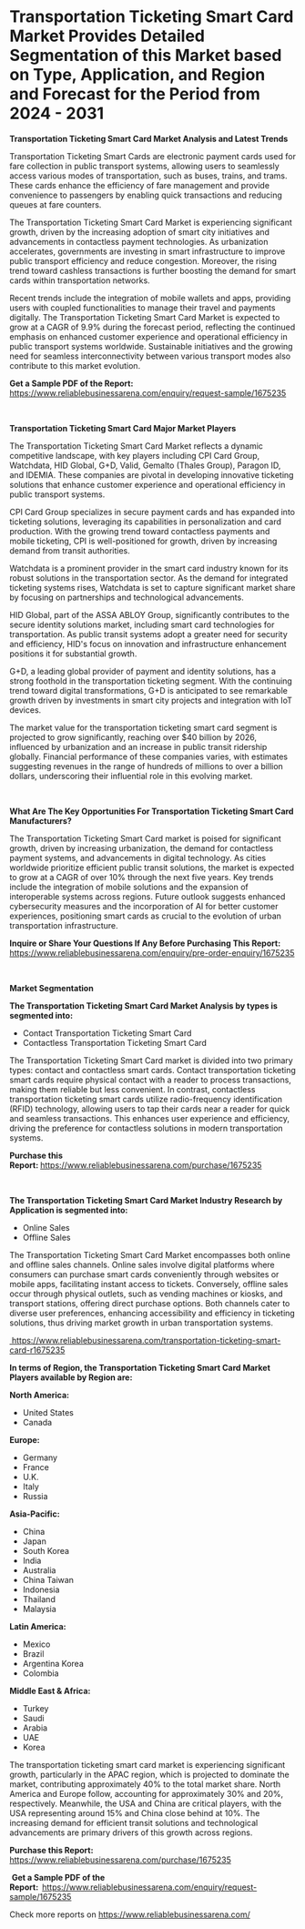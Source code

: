 <p><h1>Transportation Ticketing Smart Card Market Provides Detailed Segmentation of this Market based on Type, Application, and Region and Forecast for the Period from 2024 - 2031</h1></p><p><strong>Transportation Ticketing Smart Card Market Analysis and Latest Trends</strong></p>
<p><p>Transportation Ticketing Smart Cards are electronic payment cards used for fare collection in public transport systems, allowing users to seamlessly access various modes of transportation, such as buses, trains, and trams. These cards enhance the efficiency of fare management and provide convenience to passengers by enabling quick transactions and reducing queues at fare counters.</p><p>The Transportation Ticketing Smart Card Market is experiencing significant growth, driven by the increasing adoption of smart city initiatives and advancements in contactless payment technologies. As urbanization accelerates, governments are investing in smart infrastructure to improve public transport efficiency and reduce congestion. Moreover, the rising trend toward cashless transactions is further boosting the demand for smart cards within transportation networks.</p><p>Recent trends include the integration of mobile wallets and apps, providing users with coupled functionalities to manage their travel and payments digitally. The Transportation Ticketing Smart Card Market is expected to grow at a CAGR of 9.9% during the forecast period, reflecting the continued emphasis on enhanced customer experience and operational efficiency in public transport systems worldwide. Sustainable initiatives and the growing need for seamless interconnectivity between various transport modes also contribute to this market evolution.</p></p>
<p><strong>Get a Sample PDF of the Report:&nbsp;</strong> <a href="https://www.reliablebusinessarena.com/enquiry/request-sample/1675235?utm_campaign=1912&utm_medium=2&utm_source=Github&utm_content=ia&utm_term=28122024&utm_id=transportation-ticketing-smart-card">https://www.reliablebusinessarena.com/enquiry/request-sample/1675235</a></p>
<p>&nbsp;</p>
<p><strong>Transportation Ticketing Smart Card Major Market Players</strong></p>
<p><p>The Transportation Ticketing Smart Card Market reflects a dynamic competitive landscape, with key players including CPI Card Group, Watchdata, HID Global, G+D, Valid, Gemalto (Thales Group), Paragon ID, and IDEMIA. These companies are pivotal in developing innovative ticketing solutions that enhance customer experience and operational efficiency in public transport systems.</p><p>CPI Card Group specializes in secure payment cards and has expanded into ticketing solutions, leveraging its capabilities in personalization and card production. With the growing trend toward contactless payments and mobile ticketing, CPI is well-positioned for growth, driven by increasing demand from transit authorities.</p><p>Watchdata is a prominent provider in the smart card industry known for its robust solutions in the transportation sector. As the demand for integrated ticketing systems rises, Watchdata is set to capture significant market share by focusing on partnerships and technological advancements.</p><p>HID Global, part of the ASSA ABLOY Group, significantly contributes to the secure identity solutions market, including smart card technologies for transportation. As public transit systems adopt a greater need for security and efficiency, HID's focus on innovation and infrastructure enhancement positions it for substantial growth.</p><p>G+D, a leading global provider of payment and identity solutions, has a strong foothold in the transportation ticketing segment. With the continuing trend toward digital transformations, G+D is anticipated to see remarkable growth driven by investments in smart city projects and integration with IoT devices.</p><p>The market value for the transportation ticketing smart card segment is projected to grow significantly, reaching over $40 billion by 2026, influenced by urbanization and an increase in public transit ridership globally. Financial performance of these companies varies, with estimates suggesting revenues in the range of hundreds of millions to over a billion dollars, underscoring their influential role in this evolving market.</p></p>
<p>&nbsp;</p>
<p><strong>What Are The Key Opportunities For Transportation Ticketing Smart Card Manufacturers?</strong></p>
<p><p>The Transportation Ticketing Smart Card market is poised for significant growth, driven by increasing urbanization, the demand for contactless payment systems, and advancements in digital technology. As cities worldwide prioritize efficient public transit solutions, the market is expected to grow at a CAGR of over 10% through the next five years. Key trends include the integration of mobile solutions and the expansion of interoperable systems across regions. Future outlook suggests enhanced cybersecurity measures and the incorporation of AI for better customer experiences, positioning smart cards as crucial to the evolution of urban transportation infrastructure.</p></p>
<p><strong>Inquire or Share Your Questions If Any Before Purchasing This Report:</strong> <a href="https://www.reliablebusinessarena.com/enquiry/pre-order-enquiry/1675235?utm_campaign=1912&utm_medium=2&utm_source=Github&utm_content=ia&utm_term=28122024&utm_id=transportation-ticketing-smart-card">https://www.reliablebusinessarena.com/enquiry/pre-order-enquiry/1675235</a></p>
<p>&nbsp;</p>
<p><strong>Market Segmentation</strong></p>
<p><strong>The Transportation Ticketing Smart Card Market Analysis by types is segmented into:</strong></p>
<p><ul><li>Contact Transportation Ticketing Smart Card</li><li>Contactless Transportation Ticketing Smart Card</li></ul></p>
<p><p>The Transportation Ticketing Smart Card market is divided into two primary types: contact and contactless smart cards. Contact transportation ticketing smart cards require physical contact with a reader to process transactions, making them reliable but less convenient. In contrast, contactless transportation ticketing smart cards utilize radio-frequency identification (RFID) technology, allowing users to tap their cards near a reader for quick and seamless transactions. This enhances user experience and efficiency, driving the preference for contactless solutions in modern transportation systems.</p></p>
<p><strong>Purchase this Report:&nbsp;</strong><a href="https://www.reliablebusinessarena.com/purchase/1675235?utm_campaign=1912&utm_medium=2&utm_source=Github&utm_content=ia&utm_term=28122024&utm_id=transportation-ticketing-smart-card">https://www.reliablebusinessarena.com/purchase/1675235</a></p>
<p>&nbsp;</p>
<p><strong>The Transportation Ticketing Smart Card Market Industry Research by Application is segmented into:</strong></p>
<p><ul><li>Online Sales</li><li>Offline Sales</li></ul></p>
<p><p>The Transportation Ticketing Smart Card Market encompasses both online and offline sales channels. Online sales involve digital platforms where consumers can purchase smart cards conveniently through websites or mobile apps, facilitating instant access to tickets. Conversely, offline sales occur through physical outlets, such as vending machines or kiosks, and transport stations, offering direct purchase options. Both channels cater to diverse user preferences, enhancing accessibility and efficiency in ticketing solutions, thus driving market growth in urban transportation systems.</p></p>
<p><a href="https://www.reliablebusinessarena.com/transportation-ticketing-smart-card-r1675235?utm_campaign=1912&utm_medium=2&utm_source=Github&utm_content=ia&utm_term=28122024&utm_id=transportation-ticketing-smart-card">&nbsp;https://www.reliablebusinessarena.com/transportation-ticketing-smart-card-r1675235</a></p>
<p><strong>In terms of Region, the Transportation Ticketing Smart Card Market Players available by Region are:</strong></p>
<p>
    <p> <strong> North America: </strong>
        <ul>
            <li>United States</li>
            <li>Canada</li>
        </ul>
        </p> 
    <p> <strong> Europe: </strong>
        <ul>
            <li>Germany</li>
            <li>France</li>
            <li>U.K.</li>
            <li>Italy</li>
            <li>Russia</li>
        </ul>
        </p> 
    <p> <strong> Asia-Pacific: </strong>
        <ul>
            <li>China</li>
            <li>Japan</li>
            <li>South Korea</li>
            <li>India</li>
            <li>Australia</li>
            <li>China Taiwan</li>
            <li>Indonesia</li>
            <li>Thailand</li>
            <li>Malaysia</li>
        </ul>
        </p> 
    <p> <strong> Latin America: </strong>
        <ul>
            <li>Mexico</li>
            <li>Brazil</li>
            <li>Argentina Korea</li>
            <li>Colombia</li>
        </ul>
        </p> 
    <p> <strong> Middle East & Africa: </strong>
        <ul>
            <li>Turkey</li>
            <li>Saudi</li>
            <li>Arabia</li>
            <li>UAE</li>
            <li>Korea</li>
        </ul>
    </p>
    </p>
<p><p>The transportation ticketing smart card market is experiencing significant growth, particularly in the APAC region, which is projected to dominate the market, contributing approximately 40% to the total market share. North America and Europe follow, accounting for approximately 30% and 20%, respectively. Meanwhile, the USA and China are critical players, with the USA representing around 15% and China close behind at 10%. The increasing demand for efficient transit solutions and technological advancements are primary drivers of this growth across regions.</p></p>
<p><strong>Purchase this Report: </strong><a href="https://www.reliablebusinessarena.com/purchase/1675235?utm_campaign=1912&utm_medium=2&utm_source=Github&utm_content=ia&utm_term=28122024&utm_id=transportation-ticketing-smart-card">https://www.reliablebusinessarena.com/purchase/1675235</a></p>
<p>&nbsp;<strong>Get a Sample PDF of the Report:&nbsp;&nbsp;</strong><a href="https://www.reliablebusinessarena.com/enquiry/request-sample/1675235?utm_campaign=1912&utm_medium=2&utm_source=Github&utm_content=ia&utm_term=28122024&utm_id=transportation-ticketing-smart-card">https://www.reliablebusinessarena.com/enquiry/request-sample/1675235</a></p>
<p><strong></strong></p>
<p>Check more reports on <a href="https://www.reliablebusinessarena.com/?utm_campaign=1912&utm_medium=2&utm_source=Github&utm_content=ia&utm_term=28122024&utm_id=transportation-ticketing-smart-card">https://www.reliablebusinessarena.com/</a></p>